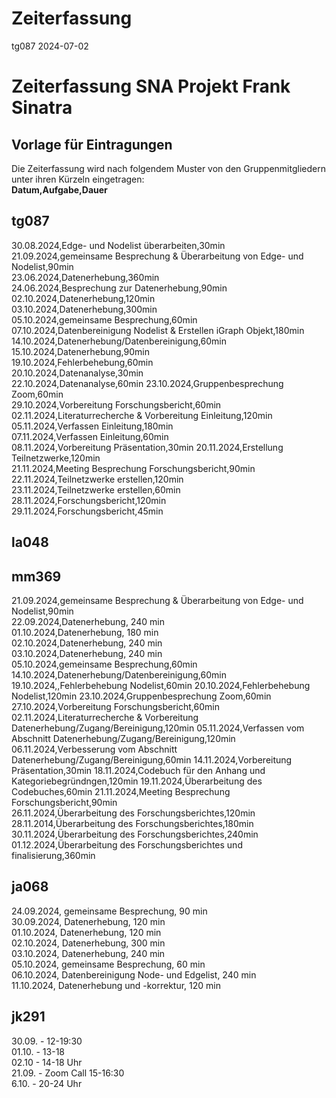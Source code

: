 Zeiterfassung
================
tg087
2024-07-02

# Zeiterfassung SNA Projekt Frank Sinatra

## Vorlage für Eintragungen 

Die Zeiterfassung wird nach folgendem Muster von den Gruppenmitgliedern
unter ihren Kürzeln eingetragen:<br> 
**Datum,Aufgabe,Dauer**

## tg087
30.08.2024,Edge- und Nodelist überarbeiten,30min  
21.09.2024,gemeinsame Besprechung & Überarbeitung von Edge- und Nodelist,90min  
23.06.2024,Datenerhebung,360min  
24.06.2024,Besprechung zur Datenerhebung,90min  
02.10.2024,Datenerhebung,120min  
03.10.2024,Datenerhebung,300min  
05.10.2024,gemeinsame Besprechung,60min  
07.10.2024,Datenbereinigung Nodelist & Erstellen iGraph Objekt,180min  
14.10.2024,Datenerhebung/Datenbereinigung,60min
15.10.2024,Datenerhebung,90min  
19.10.2024,Fehlerbehebung,60min  
20.10.2024,Datenanalyse,30min  
22.10.2024,Datenanalyse,60min
23.10.2024,Gruppenbesprechung Zoom,60min  
29.10.2024,Vorbereitung Forschungsbericht,60min  
02.11.2024,Literaturrecherche & Vorbereitung Einleitung,120min  
05.11.2024,Verfassen Einleitung,180min  
07.11.2024,Verfassen Einleitung,60min  
08.11.2024,Vorbereitung Präsentation,30min
20.11.2024,Erstellung Teilnetzwerke,120min  
21.11.2024,Meeting Besprechung Forschungsbericht,90min  
22.11.2024,Teilnetzwerke erstellen,120min  
23.11.2024,Teilnetzwerke erstellen,60min  
28.11.2024,Forschungsbericht,120min  
29.11.2024,Forschungsbericht,45min  
## la048

## mm369
21.09.2024,gemeinsame Besprechung & Überarbeitung von Edge- und Nodelist,90min  
22.09.2024,Datenerhebung, 240 min  
01.10.2024,Datenerhebung, 180 min  
02.10.2024,Datenerhebung, 240 min  
03.10.2024,Datenerhebung, 240 min  
05.10.2024,gemeinsame Besprechung,60min
14.10.2024,Datenerhebung/Datenbereinigung,60min
19.10.2024,,Fehlerbehebung Nodelist,60min
20.10.2024,Fehlerbehebung Nodelist,120min
23.10.2024,Gruppenbesprechung Zoom,60min  
27.10.2024,Vorbereitung Forschungsbericht,60min  
02.11.2024,Literaturrecherche & Vorbereitung Datenerhebung/Zugang/Bereinigung,120min
05.11.2024,Verfassen vom Abschnitt Datenerhebung/Zugang/Bereinigung,120min
06.11.2024,Verbesserung vom Abschnitt Datenerhebung/Zugang/Bereinigung,60min
14.11.2024,Vorbereitung Präsentation,30min
18.11.2024,Codebuch für den Anhang und Kategoriebegründngen,120min
19.11.2024,Überarbeitung des Codebuches,60min
21.11.2024,Meeting Besprechung Forschungsbericht,90min  
26.11.2024,Überarbeitung des Forschungsberichtes,120min
28.11.2014,Überarbeitung des Forschungsberichtes,180min
30.11.2024,Überarbeitung des Forschungsberichtes,240min
01.12.2024,Überarbeitung des Forschungsberichtes und finalisierung,360min

## ja068

24.09.2024, gemeinsame Besprechung, 90 min  
30.09.2024, Datenerhebung, 120 min  
01.10.2024, Datenerhebung, 120 min  
02.10.2024, Datenerhebung, 300 min  
03.10.2024, Datenerhebung, 240 min  
05.10.2024, gemeinsame Besprechung, 60 min  
06.10.2024, Datenbereinigung Node- und Edgelist, 240 min  
11.10.2024, Datenerhebung und -korrektur, 120 min  

## jk291
30.09. - 12-19:30   
01.10. - 13-18  
02.10 - 14-18 Uhr  
21.09. - Zoom Call 15-16:30  
6.10. - 20-24 Uhr   
